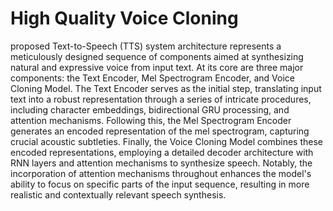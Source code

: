 # High Quality Voice Cloning

proposed Text-to-Speech (TTS) system architecture represents a meticulously designed sequence of components aimed at synthesizing natural and expressive voice from input text. At its core are three major components: the Text Encoder, Mel Spectrogram Encoder, and Voice Cloning Model. The Text Encoder serves as the initial step, translating input text into a robust representation through a series of intricate procedures, including character embeddings, bidirectional GRU processing, and attention mechanisms. Following this, the Mel Spectrogram Encoder generates an encoded representation of the mel spectrogram, capturing crucial acoustic subtleties. Finally, the Voice Cloning Model combines these encoded representations, employing a detailed decoder architecture with RNN layers and attention mechanisms to synthesize speech. Notably, the incorporation of attention mechanisms throughout enhances the model's ability to focus on specific parts of the input sequence, resulting in more realistic and contextually relevant speech synthesis. 